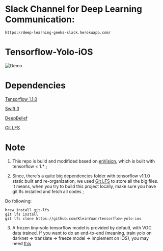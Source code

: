 # Slack Channel for Deep Learning Communication:

```
https://deep-learning-geeks-slack.herokuapp.com/
```


# Tensorflow-Yolo-iOS

![Demo](https://user-images.githubusercontent.com/8921629/27118191-12729fc2-508f-11e7-8fea-03881b632004.PNG)


# Dependencies

[Tensorflow 1.1.0](https://github.com/tensorflow/tensorflow/tree/v1.1.0)

[Swift 3](https://swift.org/blog/swift-3-0-released/)

[DeepBelief](https://github.com/jetpacapp/DeepBeliefSDK)

[Git LFS](https://git-lfs.github.com/)


# Note

1. This repo is build and modifided based on [enVision](https://github.com/IDLabs-Gate/enVision), which is built with tensorflow < 1.* ;

2. Since, there's a quite big dependencies folder with tensorflow v1.1.0 static built and re-organization, we used [Git LFS](https://git-lfs.github.com/) to store all the big files. It means, when you try to build this project locally, make sure you have git lfs installed and fetch all codes ;

Do following:

```
brew install git-lfs
git lfs install
git lfs clone https://github.com/KleinYuan/tensorflow-yolo-ios
```

3. A frozen tiny-yolo tensorflow model is provided by default, with VOC data trained. If you want to do an end-to-end (meaning, train yolo on darknet -> translate -> freeze model -> implement on iOS), you may need [this](https://github.com/thtrieu/darkflow)

